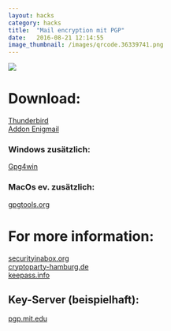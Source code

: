 ```yaml
---
layout: hacks
category: hacks
title:  "Mail encryption mit PGP"
date:   2016-08-21 12:14:55
image_thumbnail: /images/qrcode.36339741.png
---
```

<img src="/images/qrcode.36339741.png" class="half-width right"/> 

# Download:  
[Thunderbird][4]   
[Addon Enigmail][6]   

### Windows zusätzlich:  
[Gpg4win][7]

### MacOs ev. zusätzlich:   
[gpgtools.org][8]

# For more information:  
[securityinabox.org][1]  
[cryptoparty-hamburg.de][2]   
[keepass.info][5]   

## Key-Server (beispielhaft):  
[pgp.mit.edu][3]


[1]: https://securityinabox.org
[2]: https://slides.cryptoparty-hamburg.de
[3]: https://pgp.mit.edu/
[4]: https://www.mozilla.org/en-US/thunderbird/all/
[5]: http://keepass.info/
[6]: https://addons.mozilla.org/de/thunderbird/addon/enigmail/
[7]: http://gpg4win.org/download.html
[8]: https://gpgtools.org/
